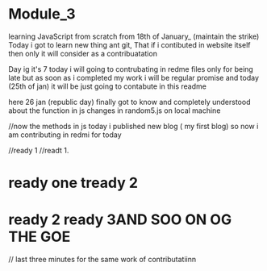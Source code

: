 # Module_3
 learning JavaScript from scratch from 18th of January_ (maintain the strike)
 Today i got to learn new thing ant git, That if i contibuted in website itself then only it will consider as a contribuatation 

Day ig it's 7  today i will going to contrubating in redme files only for being late
but as soon as i completed my work i will be regular promise 
and today (25th of jan) it will be just going to contabute in this readme

here 26 jan (republic day)
finally got to know and completely understood about the function in js
changes in random5.js on local machine

//now the methods in js 
today i published new blog ( my first blog) so now i am contributing in redmi for today 


//ready 1
//readt 1.
# ready one tready 2
# ready 2 ready 3AND SOO ON OG THE GOE
// last three minutes for the same work of contributatiinn 

